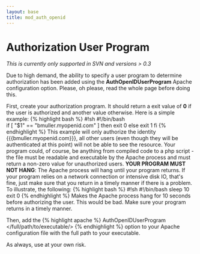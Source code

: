 ```yaml
---
layout: base
title: mod_auth_openid
---
```

# Authorization User Program 
*This is currently only supported in SVN and versions > 0.3*

Due to high demand, the ability to specify a user program to determine authorization has been added using the **AuthOpenIDUserProgram** Apache configuration option.  Please, oh please, read the whole page before doing this.

First, create your authorization program.  It should return a exit value of **0** if the user is authorized and another value otherwise.  Here is a simple example:
{% highlight bash %}
#!sh
#!/bin/bash                                 
if [ "$1" == "bmuller.myopenid.com" ]
then
    exit 0
else
    exit 1
fi
{% endhighlight %}
This example will only authorize the identity {{{bmuller.myopenid.com}}}, all other users (even though they will be authenticated at this point) will not be able to see the resource.  Your program could, of course, be anything from compiled code to a php script - the file must be readable and executable by the Apache process and must return a non-zero value for unauthorized users.  **YOUR PROGRAM MUST NOT HANG**: The Apache process will hang until your program returns.  If your program relies on a network connection or intensive disk IO, that's fine, just make sure that you return in a timely manner if there is a problem.  To illustrate, the following:
{% highlight bash %}
#!sh
#!/bin/bash
sleep 10
exit 0
{% endhighlight %}
Makes the Apache process hang for 10 seconds before authorizing the user.  This would be bad.  Make sure your program returns in a timely manner.  

Then, add the
{% highlight apache %}
AuthOpenIDUserProgram  </full/path/to/executable/>
{% endhighlight %}
option to your Apache configuration file with the full path to your executable.

As always, use at your own risk.



